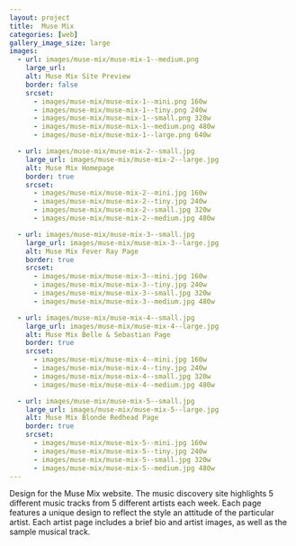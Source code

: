 ```yaml
---
layout: project
title:  Muse Mix
categories: [web]
gallery_image_size: large
images:
  - url: images/muse-mix/muse-mix-1--medium.png
    large_url:
    alt: Muse Mix Site Preview
    border: false
    srcset:
      - images/muse-mix/muse-mix-1--mini.png 160w
      - images/muse-mix/muse-mix-1--tiny.png 240w
      - images/muse-mix/muse-mix-1--small.png 320w
      - images/muse-mix/muse-mix-1--medium.png 480w
      - images/muse-mix/muse-mix-1--large.png 640w

  - url: images/muse-mix/muse-mix-2--small.jpg
    large_url: images/muse-mix/muse-mix-2--large.jpg
    alt: Muse Mix Homepage
    border: true
    srcset:
      - images/muse-mix/muse-mix-2--mini.jpg 160w
      - images/muse-mix/muse-mix-2--tiny.jpg 240w
      - images/muse-mix/muse-mix-2--small.jpg 320w
      - images/muse-mix/muse-mix-2--medium.jpg 480w

  - url: images/muse-mix/muse-mix-3--small.jpg
    large_url: images/muse-mix/muse-mix-3--large.jpg
    alt: Muse Mix Fever Ray Page
    border: true
    srcset:
      - images/muse-mix/muse-mix-3--mini.jpg 160w
      - images/muse-mix/muse-mix-3--tiny.jpg 240w
      - images/muse-mix/muse-mix-3--small.jpg 320w
      - images/muse-mix/muse-mix-3--medium.jpg 480w

  - url: images/muse-mix/muse-mix-4--small.jpg
    large_url: images/muse-mix/muse-mix-4--large.jpg
    alt: Muse Mix Belle & Sebastian Page
    border: true
    srcset:
      - images/muse-mix/muse-mix-4--mini.jpg 160w
      - images/muse-mix/muse-mix-4--tiny.jpg 240w
      - images/muse-mix/muse-mix-4--small.jpg 320w
      - images/muse-mix/muse-mix-4--medium.jpg 480w

  - url: images/muse-mix/muse-mix-5--small.jpg
    large_url: images/muse-mix/muse-mix-5--large.jpg
    alt: Muse Mix Blonde Redhead Page
    border: true
    srcset:
      - images/muse-mix/muse-mix-5--mini.jpg 160w
      - images/muse-mix/muse-mix-5--tiny.jpg 240w
      - images/muse-mix/muse-mix-5--small.jpg 320w
      - images/muse-mix/muse-mix-5--medium.jpg 480w
---
```


Design for the Muse Mix website. The music discovery site highlights 5 different music tracks from 5 different artists each week. Each page features a unique design to reflect the style an attitude of the particular artist. Each artist page includes a brief bio and artist images, as well as the sample musical track.
